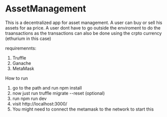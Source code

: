 # AssetManagement

This is a decentralized app for asset management. A user can buy or sell his assets for aa price. A user dont have to go outside the enviroment to do the traansactions as the transactions can also be done using the crpto currency (ethurium in this case)

requiremennts:
1. Truffle
2. Ganache
3. MetaMask


How to run 
1. go to the path and run npm install
2. now just run truffle migrate --reset (optional)
3. run npm run dev
4. visit http://localhost:3000/
5. You might need to connect the metamask to the network to start this
